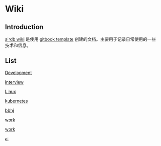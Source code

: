 # Wiki

## Introduction

[airdb wiki](https://airdb.wiki)
是使用 [gitbook template](https://github.com/airdb-template/gitbook)
创建的文档。主要用于记录日常使用的一些技术和信息。

## List

[Development](https://airdb.wiki/dev)

[interview](https://airdb.wiki/interview)

[Linux](https://airdb.wiki/linux)

[kubernetes](https://airdb.wiki/kube)

[bbhj](https://airdb.wiki/bbhj)

[work](https://airdb.wiki/work)

[work](https://airdb.wiki/work)

[ai](https://airdb.wiki/ai)

